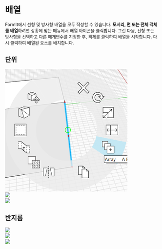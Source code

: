 # 배열

FormIt에서 선형 및 방사형 배열을 모두 작성할 수 있습니다. **모서리, 면 또는 전체 객체를 배열**하려면 상황에 맞는 메뉴에서 배열 아이콘을 클릭합니다. 그런 다음, 선형 또는 방사형을 선택하고 다른 매개변수를 지정한 후, 객체를 클릭하여 배열을 시작합니다. 다시 클릭하여 배열된 요소를 배치합니다.

## 단위

![](../.gitbook/assets/array.png)\
![](../.gitbook/assets/array\_linear2.png)\
![](../.gitbook/assets/linear\_array\_3.png)

## 반지름

![](<../.gitbook/assets/array\_radial1 (1).png>)\
![](../.gitbook/assets/radial\_array2.png)\
![](../.gitbook/assets/radial\_array3.png)
